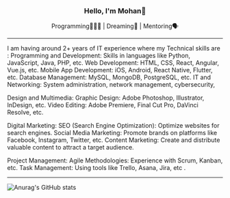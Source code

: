 <h3 align="center">Hello, I'm Mohan👋</h3>
<p align="center"> Programming👨🏻‍💻 | Dreaming💭 | Mentoring🗣 <br> </p>

***


I am having around 2+ years of IT experience where my Technical skills are :
Programming and Development:
Skills in languages like Python, JavaScript, Java, PHP, etc.
Web Development: HTML, CSS, React, Angular, Vue.js, etc.
Mobile App Development: iOS, Android, React Native, Flutter, etc.
Database Management: MySQL, MongoDB, PostgreSQL, etc.
IT and Networking: System administration, network management, cybersecurity,

Design and Multimedia:
Graphic Design: Adobe Photoshop, Illustrator, InDesign, etc.
Video Editing: Adobe Premiere, Final Cut Pro, DaVinci Resolve, etc.

Digital Marketing:
SEO (Search Engine Optimization): Optimize websites for search engines.
Social Media Marketing: Promote brands on platforms like Facebook, Instagram, Twitter, etc.
Content Marketing: Create and distribute valuable content to attract a target audience.

Project Management:
Agile Methodologies: Experience with Scrum, Kanban, etc.
Task Management: Using tools like Trello, Asana, Jira, etc .
<!-------     In learning you will teach, and in teaching you will learn... ---------------->
***
![Anurag's GitHub stats](https://github-readme-stats.vercel.app/api?username=Mohan-Ganta&show_icons=true&theme=radical)


<!----------------- &nbsp;&nbsp;&nbsp;&nbsp;&nbsp;&nbsp;&nbsp;[![Java](https://github.com/Jiya-Ull-Haq/Jiya-Ull-Haq/blob/master/icons8-java.svg)](https://www.java.com/en/)&nbsp;&nbsp;&nbsp;&nbsp;&nbsp;&nbsp;&nbsp;[![C#](https://github.com/Jiya-Ull-Haq/Jiya-Ull-Haq/blob/master/icons8-c-sharp-logo.svg)](https://docs.microsoft.com/en-us/dotnet/csharp/)&nbsp;&nbsp;&nbsp;&nbsp;&nbsp;&nbsp;&nbsp;[![Dart](https://github.com/Jiya-Ull-Haq/Jiya-Ull-Haq/blob/master/icons8-dart.svg)](https://dart.dev/guides)&nbsp;&nbsp;&nbsp;&nbsp;&nbsp;&nbsp;&nbsp;[![TypeScript](https://github.com/Jiya-Ull-Haq/Jiya-Ull-Haq/blob/master/icons8-typescript.svg)](https://www.typescriptlang.org/)

<img src="https://github-readme-stats.vercel.app/api?username=Jiya-Ull-Haq&&show_icons=true&title_color=26cc45&icon_color=3eba51&text_color=F4EDEA&bg_color=0e1116">
-------------------------->
